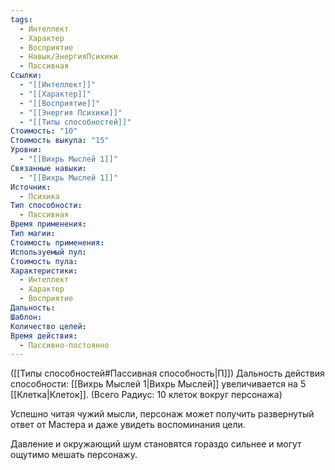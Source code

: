 ```yaml
---
tags:
  - Интеллект
  - Характер
  - Восприятие
  - Навык/ЭнергияПсихики
  - Пассивная
Ссылки:
  - "[[Интеллект]]"
  - "[[Характер]]"
  - "[[Восприятие]]"
  - "[[Энергия Психики]]"
  - "[[Типы способностей]]"
Стоимость: "10"
Стоимость выкупа: "15"
Уровни:
  - "[[Вихрь Мыслей 1]]"
Связанные навыки:
  - "[[Вихрь Мыслей 1]]"
Источник:
  - Психика
Тип способности:
  - Пассивная
Время применения: 
Тип магии: 
Стоимость применения: 
Используемый пул: 
Стоимость пула: 
Характеристики:
  - Интеллект
  - Характер
  - Восприятие
Дальность: 
Шаблон: 
Количество целей: 
Время действия:
  - Пассивно-постоянно
---
```

([[Типы способностей#Пассивная способность|П]]) Дальность действия способности: [[Вихрь Мыслей 1|Вихрь Мыслей]] увеличивается на 5 [[Клетка|Клеток]]. (Всего Радиус: 10 клеток вокруг персонажа)

Успешно читая чужий мысли, персонаж может получить развернутый ответ от Мастера и даже увидеть воспоминания цели. 

Давление и окружающий шум становятся гораздо сильнее и могут ощутимо мешать персонажу. 
